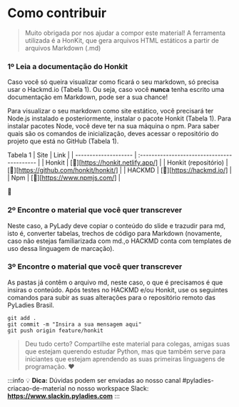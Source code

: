 # Como contribuir

> Muito obrigada por nos ajudar a compor este material! A ferramenta utilizada é a HonKit, que gera arquivos HTML estáticos a partir de arquivos Markdown (.md)

### 1º Leia a documentação do Honkit

Caso você só queira visualizar como ficará o seu markdown, só precisa usar o Hackmd.io (Tabela 1). Ou seja, caso você **nunca** tenha escrito uma documentação em Markdown, pode ser a sua chance!

Para visualizar o seu markdown como site estático, você precisará ter Node.js instalado e posteriormente, instalar o pacote Honkit (Tabela 1). Para instalar pacotes Node, você deve ter na sua máquina o npm.
Para saber quais são os comandos de inicialização, deves acessar o repositório do projeto que está no GitHub (Tabela 1).

Tabela 1
| Site | Link |
| -------------------- | :------------------------------------------ |
| Honkit | [:link:][https://honkit.netlify.app/] |
| Honkit (repositório) | [:link:][https://github.com/honkit/honkit/] |
| HACKMD | [:link:][https://hackmd.io/] |
| Npm | [:link:][https://www.npmjs.com/] |

:rocket:

### 2º Encontre o material que você quer transcrever

Neste caso, a PyLady deve copiar o conteúdo do slide e trazudir para md, isto é, converter tabelas, trechos de código para Markdown (novamente, caso não estejas familiarizada com md.,o HACKMD conta com templates de uso dessa linguagem de marcação).

### 3º Encontre o material que você quer transcrever

As pastas já contêm o arquivo md, neste caso, o que é precisamos é que insiras o conteúdo. Após testes no HACKMD e/ou Honkit, use os seguintes comandos para subir as suas alterações para o repositório remoto das PyLadies Brasil.

```
git add .
git commit -m "Insira a sua mensagem aqui"
git push origin feature/honkit
```

> Deu tudo certo? Compartilhe este material para colegas, amigas suas que estejam querendo estudar Python, mas que também serve para iniciantes que estejam aprendendo as suas primeiras linguagens de programação. :heart:

:::info
:bulb: **Dica:** Dúvidas podem ser enviadas ao nosso canal #pyladies-criacao-de-material no nosso workspace Slack: **https://www.slackin.pyladies.com**
:::
